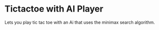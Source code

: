 # Tictactoe with AI Player
Lets you play tic tac toe with an Ai that uses the minimax search algorithm.

